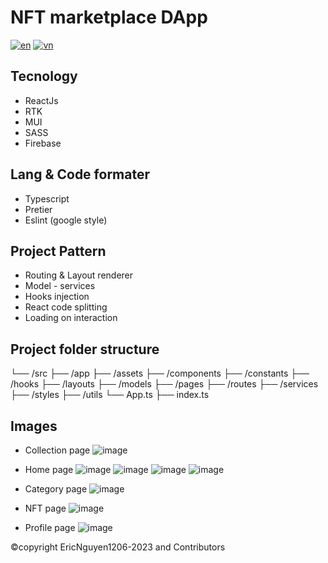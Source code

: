 # NFT marketplace DApp

[![en](https://img.shields.io/badge/lang-en-red.svg)](https://github.com/EricNguyen1206/my-nfts-marketplace/blob/main/README.md)
[![vn](https://img.shields.io/badge/lang-vn-red.svg)](https://github.com/EricNguyen1206/my-nfts-marketplace/blob/main/README.vn.md)

## Tecnology

-   ReactJs
-   RTK
-   MUI
-   SASS
-   Firebase

## Lang & Code formater

-   Typescript
-   Pretier
-   Eslint (google style)

## Project Pattern

-   Routing & Layout renderer
-   Model - services
-   Hooks injection
-   React code splitting
-   Loading on interaction

## Project folder structure

└── /src
├── /app
├── /assets
├── /components
├── /constants
├── /hooks
├── /layouts
├── /models
├── /pages
├── /routes
├── /services
├── /styles
├── /utils
└── App.ts
├── index.ts

## Images

-   Collection page
    ![image](https://user-images.githubusercontent.com/63888253/223163662-9a792dda-3180-4ee7-b283-5ddc3844661e.png)

-   Home page
    ![image](https://user-images.githubusercontent.com/63888253/223164003-c4db983d-02de-4ded-8ab3-25fe4b378f8c.png)
    ![image](https://user-images.githubusercontent.com/63888253/223164112-a12ffde1-84c4-49e9-9229-f80c24429fd6.png)
    ![image](https://user-images.githubusercontent.com/63888253/223164220-b92fc9f4-6575-4780-8ca7-8856f7424f91.png)
    ![image](https://user-images.githubusercontent.com/63888253/223164312-c783cfb7-0450-49ba-a185-9edb0ff33695.png)

-   Category page
    ![image](https://user-images.githubusercontent.com/63888253/223165485-ebde104c-121c-4347-af29-413151b4999e.png)

-   NFT page
    ![image](https://user-images.githubusercontent.com/63888253/223164718-4bbd1126-8ae6-4e96-8923-2cdd08c3301e.png)

-   Profile page
    ![image](https://user-images.githubusercontent.com/63888253/223164875-20f8fbe7-6123-4dce-9d6e-f6917701d221.png)

©copyright EricNguyen1206-2023 and Contributors
